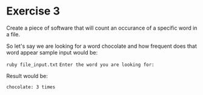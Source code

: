 # Exercise 3

Create a piece of software that will count an occurance of a specific word in a file.

So let's say we are looking for a word chocolate and how frequent does that word appear sample input would be:

`ruby file_input.txt`
`Enter the word you are looking for:`

Result would be:

`chocolate: 3 times`

